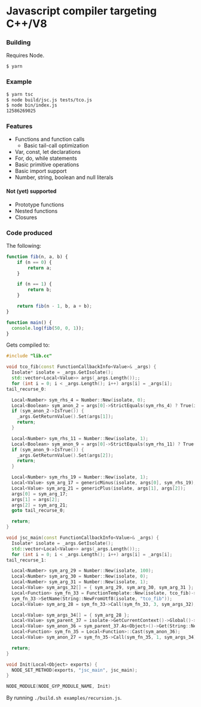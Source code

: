 # Javascript compiler targeting C++/V8

### Building

Requires Node.

```bash
$ yarn
```

### Example

```bash
$ yarn tsc
$ node build/jsc.js tests/tco.js
$ node bin/index.js
12586269025

```

### Features

* Functions and function calls
  * Basic tail-call optimization
* Var, const, let declarations
* For, do, while statements
* Basic primitive operations
* Basic import support
* Number, string, boolean and null literals

#### Not (yet) supported

* Prototype functions
* Nested functions
* Closures

### Code produced

The following:

```js
function fib(n, a, b) {
    if (n == 0) {
        return a;
    }

    if (n == 1) {
        return b;
    }

    return fib(n - 1, b, a + b);
}

function main() {
  console.log(fib(50, 0, 1));
}
```

Gets compiled to:

```cpp
#include "lib.cc"

void tco_fib(const FunctionCallbackInfo<Value>& _args) {
  Isolate* isolate = _args.GetIsolate();
  std::vector<Local<Value>> args(_args.Length());;
  for (int i = 0; i < _args.Length(); i++) args[i] = _args[i];
tail_recurse_0:

  Local<Number> sym_rhs_4 = Number::New(isolate, 0);
  Local<Boolean> sym_anon_2 = args[0]->StrictEquals(sym_rhs_4) ? True(isolate) : False(isolate);
  if (sym_anon_2->IsTrue()) {
    _args.GetReturnValue().Set(args[1]);
    return;
  }

  Local<Number> sym_rhs_11 = Number::New(isolate, 1);
  Local<Boolean> sym_anon_9 = args[0]->StrictEquals(sym_rhs_11) ? True(isolate) : False(isolate);
  if (sym_anon_9->IsTrue()) {
    _args.GetReturnValue().Set(args[2]);
    return;
  }

  Local<Number> sym_rhs_19 = Number::New(isolate, 1);
  Local<Value> sym_arg_17 = genericMinus(isolate, args[0], sym_rhs_19);
  Local<Value> sym_arg_21 = genericPlus(isolate, args[1], args[2]);
  args[0] = sym_arg_17;
  args[1] = args[2];
  args[2] = sym_arg_21;
  goto tail_recurse_0;

  return;
}

void jsc_main(const FunctionCallbackInfo<Value>& _args) {
  Isolate* isolate = _args.GetIsolate();
  std::vector<Local<Value>> args(_args.Length());;
  for (int i = 0; i < _args.Length(); i++) args[i] = _args[i];
tail_recurse_1:

  Local<Number> sym_arg_29 = Number::New(isolate, 100);
  Local<Number> sym_arg_30 = Number::New(isolate, 0);
  Local<Number> sym_arg_31 = Number::New(isolate, 1);
  Local<Value> sym_args_32[] = { sym_arg_29, sym_arg_30, sym_arg_31 };
  Local<Function> sym_fn_33 = FunctionTemplate::New(isolate, tco_fib)->GetFunction();
  sym_fn_33->SetName(String::NewFromUtf8(isolate, "tco_fib"));
  Local<Value> sym_arg_28 = sym_fn_33->Call(sym_fn_33, 3, sym_args_32);

  Local<Value> sym_args_34[] = { sym_arg_28 };
  Local<Value> sym_parent_37 = isolate->GetCurrentContext()->Global()->Get(String::NewFromUtf8(isolate, "console"));
  Local<Value> sym_anon_36 = sym_parent_37.As<Object>()->Get(String::NewFromUtf8(isolate, "log"));
  Local<Function> sym_fn_35 = Local<Function>::Cast(sym_anon_36);
  Local<Value> sym_anon_27 = sym_fn_35->Call(sym_fn_35, 1, sym_args_34);

  return;
}

void Init(Local<Object> exports) {
  NODE_SET_METHOD(exports, "jsc_main", jsc_main);
}

NODE_MODULE(NODE_GYP_MODULE_NAME, Init)
```

By running `./build.sh examples/recursion.js`.
